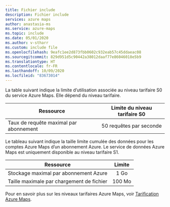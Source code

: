 ```yaml
---
title: Fichier include
description: Fichier include
services: azure maps
author: anastasia-ms
ms.service: azure-maps
ms.topic: include
ms.date: 05/01/2020
ms.author: v-stharr
ms.custom: include file
ms.openlocfilehash: 9eafc1ee2d873fbb0602c932eab57c45ddaeac08
ms.sourcegitcommit: 829d951d5c90442a38012daaf77e86046018e5b9
ms.translationtype: HT
ms.contentlocale: fr-FR
ms.lasthandoff: 10/09/2020
ms.locfileid: "83673014"
---
```

La table suivant indique la limite d’utilisation associée au niveau tarifaire S0 du service Azure Maps. Elle dépend du niveau tarifaire.

| Ressource                              | Limite du niveau tarifaire S0 |
|---------------------------------------|:---------------------:|
| Taux de requête maximal par abonnement |   50 requêtes par seconde  |

Le tableau suivant indique la taille limite cumulée des données pour les comptes Azure Maps d’un abonnement Azure. Le service de données Azure Maps est uniquement disponible au niveau tarifaire S1.

| Ressource                               | Limite  |
|----------------------------------------|:---------------------:|
| Stockage maximal par abonnement Azure |   1 Go |
| Taille maximale par chargement de fichier           | 100 Mo |


Pour en savoir plus sur les niveaux tarifaires Azure Maps, voir [Tarification Azure Maps](https://azure.microsoft.com/pricing/details/azure-maps/).
